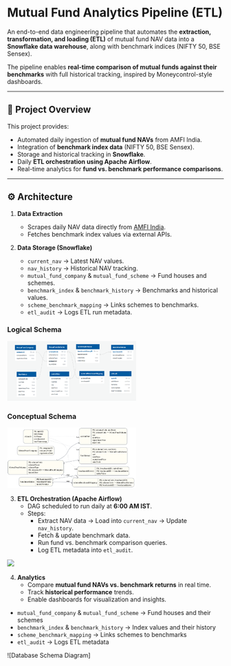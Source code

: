 # Mutual Fund Analytics Pipeline (ETL)

An end-to-end data engineering pipeline that automates the **extraction, transformation, and loading (ETL)** of mutual fund NAV data into a **Snowflake data warehouse**, along with benchmark indices (NIFTY 50, BSE Sensex).  

The pipeline enables **real-time comparison of mutual funds against their benchmarks** with full historical tracking, inspired by Moneycontrol-style dashboards.

---

## 📌 Project Overview
This project provides:
- Automated daily ingestion of **mutual fund NAVs** from AMFI India.  
- Integration of **benchmark index data** (NIFTY 50, BSE Sensex).  
- Storage and historical tracking in **Snowflake**.  
- Daily **ETL orchestration using Apache Airflow**.  
- Real-time analytics for **fund vs. benchmark performance comparisons**.  

---

## ⚙️ Architecture
1. **Data Extraction**
   - Scrapes daily NAV data directly from [AMFI India](https://www.amfiindia.com).
   - Fetches benchmark index values via external APIs.

2. **Data Storage (Snowflake)**
   - `current_nav` → Latest NAV values.  
   - `nav_history` → Historical NAV tracking.  
   - `mutual_fund_company` & `mutual_fund_scheme` → Fund houses and schemes.  
   - `benchmark_index` & `benchmark_history` → Benchmarks and historical values.  
   - `scheme_benchmark_mapping` → Links schemes to benchmarks.  
   - `etl_audit` → Logs ETL run metadata.
### Logical Schema
<p float="left">
  <img src="images/logical_schema.png" width="300" />
</p>

### Conceptual Schema
<p float="left">
  <img src="images/final_conceptual_schema.png" width="300" />
</p>

3. **ETL Orchestration (Apache Airflow)**
   - DAG scheduled to run daily at **6:00 AM IST**.  
   - Steps:  
     - Extract NAV data → Load into `current_nav` → Update `nav_history`.  
     - Fetch & update benchmark data.  
     - Run fund vs. benchmark comparison queries.  
     - Log ETL metadata into `etl_audit`.
<p float="left">
  <img src="images/dag_flow_in_dag_tasks.png" width="600" />
</p>


4. **Analytics**
   - Compare **mutual fund NAVs vs. benchmark returns** in real time.  
   - Track **historical performance** trends.  
   - Enable dashboards for visualization and insights.  

- `mutual_fund_company` & `mutual_fund_scheme` → Fund houses and their schemes  
- `benchmark_index` & `benchmark_history` → Index values and their history  
- `scheme_benchmark_mapping` → Links schemes to benchmarks  
- `etl_audit` → Logs ETL metadata  

![Database Schema Diagram]
